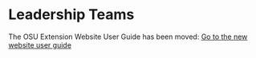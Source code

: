 # Leadership Teams

The OSU Extension Website User Guide has been moved: [Go to the new website user guide](https://employee.extension.oregonstate.edu/navigator-docs/extension-website-user-guide)
